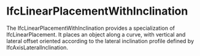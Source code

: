 IfcLinearPlacementWithInclination
=================================
The IfcLinearPlacementWithInclination provides a specialization of
IfcLinearPlacement. It places an object along a curve, with vertical and
lateral offset oriented according to the lateral inclination profile defined
by IfcAxisLateralInclination.


